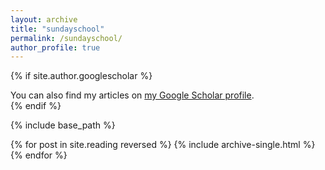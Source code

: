 ```yaml
---
layout: archive
title: "sundayschool"
permalink: /sundayschool/
author_profile: true
---
```


{% if site.author.googlescholar %}
  <div class="wordwrap">You can also find my articles on <a href="{{site.author.googlescholar}}">my Google Scholar profile</a>.</div>
{% endif %}

{% include base_path %}

{% for post in site.reading reversed %}
  {% include archive-single.html %}
{% endfor %}
